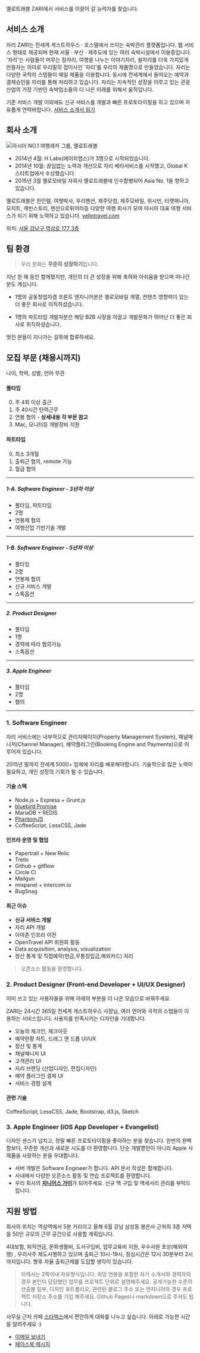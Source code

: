 옐로트래블 ZARI에서 서비스를 이끌어 갈 능력자를 찾습니다.

## 서비스 소개

자리 ZARI는 전세계 게스트하우스 &middot; 호스텔에서 쓰이는 숙박관리 플랫폼입니다. 웹 서비스 형태로 제공되며 현재 서울 &middot; 부산 &middot; 제주도에 있는 여러 숙박시설에서 이용중입니다. '자리'는 사람들이 머무는 잠자리, 여행을 나누는 이야기자리, 쉴자리를 더욱 가치있게 만들자는 의미로 우리말의 접미사인 '자리'를 우리의 제품명으로 만들었습니다.
자리는 다양한 국적의 스텝들이 매일 제품을 이용합니다. 동시에 전세계에서 들어오는 예약과 결제승인을 자리를 통해 처리하고 있습니다.
자리는 지속적인 성장을 이루고 있는 관광산업의 가장 기반인 숙박업소들의 더 나은 미래를 위해서 움직입니다.

기존 서비스 개발 이외에도 신규 서비스를 개발과 빠른 프로토타이핑을 하고 있으며 자유롭게 연락바랍니다. [서비스 소개서 읽기](http://zari.me/introduction)


## 회사 소개

![아시아 NO.1 여행레저 그룹, 옐로트래블](http://www.yellotravel.com/wp-content/uploads/2014/09/logo_yello@2x.png) 

- 2014년 4월: H Labs(에이치랩스)가 3명으로 시작되었습니다. 
- 2014년 10월: 끊임없는 노력과 개선으로 자리 베타서비스를 시작했고,  Global K 스타트업에서 수상했습니다.
- 2015년 3월 옐로모바일 자회사 옐로트래블에 인수합병되어 Asia No. 1을 향하고 있습니다.

옐로트래블은 한인텔, 여행박사, 우리펜션, 제주닷컴, 제주모바일, 위시빈, 티켓매니아, 모지트, 캐빈스토리, 펜션으로튀어라등 다양한 여행 회사가 모여 아시아 대표 여행 서비스가 되기 위해 노력하고 있습니다. [yellotravel.com](http://yellotravel.com/)

위치: [서울 강남구 역삼로 177 3층](http://dmaps.kr/oska)



## 팀 환경


> 우리 문화는 **꾸준히 성장하기**입니다.

지난 한 해 동안 함께했지만, 개인의 더 큰 성장을 위해 축하와 아쉬움을 받으며 떠나간 분도 계십니다.

- 1명의 공동창업자겸 프론트 엔지니어분은 옐로모바일 계열, 컨텐츠 영향력이 있는 더 좋은 회사로 이직하셨습니다.

- 1명의 파트타임 개발자분은 해당 B2B 시장을 이끌고 개발문화가 뛰어난 더 좋은 회사로 취직하셨습니다.

멋진 분들이 지나가는 길목에 합류하세요.



## 모집 부문 (채용시까지)

나이, 학력, 성별, 언어 무관

#### 풀타임

0. 주 4회 이상 출근 
0. 주 40시간 탄력근무
0. 연봉 협의 - **상세내용 각 부문 참고**
0. Mac, 모니터등 개발장비 지원

#### 파트타임

0. 최소 3개월
0. 출퇴근 협의, remote 가능
0. 월급 협의 

-------

##### 1-A. Software Engineer - **3년차 이상**
  
  - 풀타임, 파트타임
  - 2명
  - 연봉제 협의
  - 여행산업 기반기술 개발

-------

##### 1-B. Software Engineer - **5년차 이상**

  - 풀타임
  - 2명
  - 연봉제 협의
  - 신규 서비스 개발
  - 스톡옵션

-------

##### 2. Product Designer

  - 풀타임
  - 1명
  - 경력에 따라 협의가능
  - 스톡옵션

-------

##### 3. Apple Engineer

  - 풀타임
  - 2명
  - 협의

-------


### 1. Software Engineer

자리 서비스에는 내부적으로 관리자페이지(Property Management System), 채널매니저(Channel Manager), 예약플러그인(Booking Engine and Payments)으로 이루어져 있습니다. 

2015년 말까지 전세계 5000+ 업체에 자리를 배포해야합니다. 기술적으로 많은 노력이 필요하고, 개인 성장의 기회가 될 수 있습니다.

#### 기술 스택

- Node.js + Express + Grunt.js
- [bluebird Promise](https://github.com/petkaantonov/bluebird)
- MariaDB + REDIS
- [PhantomJS](http://phantomjs.org)
- CoffeeScript, LessCSS, Jade

#### 인프라 운영 및 협업

- Papertrail + New Relic
- Trello
- Github + gitflow
- Circle CI
- Mailgun
- mixpanel + intercom.io
- BugSnag

#### 최근 이슈

- **신규 서비스 개발**
- 자리 API 개발
- 아마존 인프라 이전
- OpenTravel API 위원회 활동
- Data acquisition, analysis, visualization
- 정산 통계 및 직접예약(현금,무통장입금,해외카드) 처리

> 오픈소스 활동을 환영합니다.


### 2. Product Designer (Front-end Developer + UI/UX Designer)

이미 쓰고 있는 사용자들을 위해 아래의 부분을 더 나은 모습으로 바꿔주세요. 

ZARI는 24시간 365일 전세계 게스트하우스 사장님, 여러 언어와 국적의 스텝들이 이용하는 서비스입니다. 사용자를 만족시키는 디자인을 기대합니다.

- 오늘의 체크인, 체크아웃
- 예약현황 차트, 드래그 앤 드롭 UI/UX
- 정산 및 통계
- 채널매니저 UI
- 고객관리 UI
- 자리 브랜딩 (산업디자인, 편집디자인)
- 예약 플러그인 결제 UI
- 서비스 경험 설계


#### 관련 기술

CoffeeScript, LessCSS, Jade, Bootstrap, d3.js, Sketch




### 3. Apple Engineer (iOS App Developer + Evangelist)

디자인 센스가 넘치고, 정말 빠른 프로토타이핑을 좋아하는 분을 찾습니다. 한번의 완벽함보다, 꾸준한 개선과 새로운 시도를 더 환영합니다. 단순 개발뿐만이 아니라 Apple 사 제품을 사랑하는 분을 우대합니다.

- 서버 개발은 Software Engineer가 합니다. API 문서 작성은 함께합니다.
- 사내에서 다양한 오픈소스 활동 및 연습 프로젝트를 환영합니다.
- 우리 회사의 [**지니어스 가이**](https://www.apple.com/retail/geniusbar/)가 되어주세요. 신규 맥 구입 및 액세서리 관리를 부탁드립니다.

## 지원 방법

회사의 위치는 역삼역에서 5분 거리이고 올해 6월 강남 삼성동 봉은사 근처의 3층 저택을 50인 규모의 근무 공간으로 사용할 계획입니다.

4대보험, 퇴직연금, 문화생활비, 도서구입비, 업무교육비 지원, 우수사원 포상(해외여행) , 우리사주 제도시행하고 있으며 출퇴근 10시-19시, 점심시간은 12시 30분부터 2시까지입니다. 향후 자율 출퇴근제를 도입할 생각이 있습니다.

> 이력서는 2쪽이내 자유형식입니다.
> 희망 연봉을 포함한 자기 소개서와 경력자의 경우 본인이 담당했던 업무를 프로젝트 단위로 설명해주세요.
> 공개가능한 수준의 산출물 일부, 디자인 포트폴리오, 관련된 블로그 주소 또는
> 엔지니어의 경우 프로젝트 저장소 주소를 기입 해주세요. Github Pages나 markdown으로 주셔도 됩니다.

사무실 근처 카페 [스타벅스](http://dmaps.kr/kwgg)에서 편안하게 대화를 나누고 싶습니다. 아래로 가능한 시간을 알려주세요 :)


- [이메일 보내기](mailto:jhlee@yellomobile.com)
- [페이스북 메시지](https://www.facebook.com/jinhyuk92)
